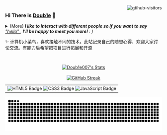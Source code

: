 <a href="https://github.com/Doub1e007/computer-vision-in-action">
    <img align="right" src="https://komarev.com/ghpvc/?username=Doub1e007&label=Visitors&color=red&style=flat&logo=github" alt="gtihub-visitors" />
</a>

### Hi There is <a href="https://Doub1e007.github.io/">Doub1e</a> 👋

<details><summary>(More) <em><b>I like to interact with different people so if you want to say</b> <a href="https://Doub1e007.github.io/" >"hello" </b></a>, <b>I'll be happy to meet you more!</b> : )</em></summary>
 
<!--my introduction start-->   
1) be thirst
2) quick learner
---
</details>

✨ 计算机小菜鸟，喜欢接触不同的技术。此站记录自己的随想心得，欢迎大家讨论交流。有能力后希望把项目进行拓展和开源


<!--my introduction end -->

<br>
 
<p align="center">
  <a href="https://github.com/Doub1e007" class="rich-diff-level-one">
    <img src="https://github-readme-stats.vercel.app/api?username=Doub1e007&title_color=333&text_color=777" alt="Doub1e007's Stats" >
    <!-- &hide=issues
    <img src="https://github-readme-stats.vercel.app/api?username=Doub1e007&hide=issues&title_color=333&text_color=777" alt="luoye6's Stats" >
    -->
  </a>
    <br>
    <br>
         <a href="https://git.io/streak-stats">
            <img src="https://github-readme-streak-stats.herokuapp.com/?user=Doub1e007" alt="GitHub Streak">
        </a>

<body>
    <table align="center">
        <tr>
            <td>
                <img src="https://img.shields.io/badge/-HTML5-E34F26?style=flat-square&logo=html5&logoColor=white" alt="HTML5 Badge">
                <img src="https://img.shields.io/badge/-CSS3-1572B6?style=flat-square&logo=css3" alt="CSS3 Badge">
                 <img src="https://img.shields.io/badge/-JavaScript-orange?style=flat-square&logo=javascript" alt="JavaScript Badge">
            </td>
        </tr>
    </table>
</body>
    
</p>

![暗色](https://raw.githubusercontent.com/Doub1e007/Doub1e007/output/github-contribution-grid-snake.svg)



